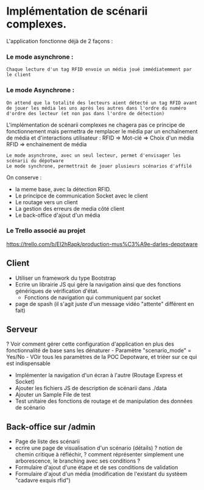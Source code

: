 # Implémentation de scénarii complexes.

L'application fonctionne déjà de 2 façons :
 ### Le mode asynchrone :
 	Chaque lecture d'un tag RFID envoie un média joué immédiatemment par le client
 ### Le mode Asynchrone : 
 	On attend que la totalité des lecteurs aient détecté un tag RFID avant de jouer les média les uns après les autres dans l'ordre du numéro d'ordre des lecteur (et non pas dans l'ordre de détection)

L'implémentation de scénarii complexes ne chagera pas ce principe de fonctionnement mais permettra de remplacer le média par un enchaînement de média et d'interactions utilisateur :
	RFID => Mot-clé => Choix d'un média
	RFID => enchainement de média

	Le mode asynchrone, avec un seul lecteur, permet d'envisager les scénarii du dépotware
	Le mode synchrone, permettrait de jouer plusieurs scénarios d'affilé

On conserve : 
- la meme base, avec la détection RFID.
- Le principce de communication Socket avec le client
- Le routage vers un client 
- La gestion des erreurs de media côté client
- Le back-office d'ajout d'un média

### Le Trello associé au projet
https://trello.com/b/EI2hRapk/production-mus%C3%A9e-darles-depotware

## Client
- Utiliser un framework du type Bootstrap
- Ecrire un librairie JS qui gère la navigation ainsi que des fonctions génériques de vérification d'état.
	- Fonctions de navigation qui communiquent par socket
- page de spash (il s'agit juste d'un message vidéo "attente" différent en fait)

## Serveur
 ? Voir comment gérer cette configuration d'application en plus des fonctionnalité de base sans les dénaturer
 	- Paramètre "scenario_mode" = Yes/No
 	- VOir tous les paramètres de la POC Depotware, et triéer sur ce qui est indispensable
 	
 - Implémenter la navigation d'un écran à l'autre (Routage Express et Socket)
 - Ajouter les fichiers JS de description de scénarii dans ./data
 - Ajouter un Sample File de test
 - Test unitaire des fonctions de routage et de manipulation des données de scénario

 ## Back-office sur /admin 
 - Page de liste des scénarii
 - ecrire une page de visualisation d'un scénario (détails)
 ? notion de chemin critique à réfléchir, 
 ? comment réprésenter simplement une arborescence, le branching avec ses conditions ?
 - Formulaire d'ajout d'une étape et de ses conditions de validation
 - Formulaire d'ajout d'un média (modification de l'existant du systèem "cadavre exquis rfid")



 